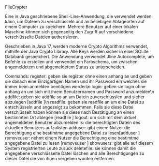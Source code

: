 FileCrypter

Eine in Java geschriebene Shell-Line-Anwendung, die verwendet werden kann, um Dateien zu verschlüsseln und an beliebigen Ablageorten auf einem Computer zu speichern. 
Mehrere Benutzer auf einer lokalen Maschine können sich gegenseitig den Zugriff auf verschiedene verschlüsselte Dateien autherisieren.

Geschrieben in Java 17, werden moderne Crypto Algorithms verwendet, mithilfe der Java Crypto Library.
Alle Keys werden sicher in einer SQLite Databank gespeichert.
Die Anwendung verwendet Jline Autocomplete, um Befehle zu erstellen und verwendet ein Farbschema, um zwischen angemeldetem und abgemeldetem Status zu unterscheiden.


Commands:
        register: geben sie register ohne einen anhang an und geben sie danach eine Einzigartigen Namen und ihr Password ein welches sie immer beim anmelden benötigen werden\n
        login: geben sie login ohne anhang an um sich mit ihrem Benutzernamen und Password anzumelden\n
        addfile: geben sie addfile so an um Datein zuverschlüsslen und sicher abzulegen [addfile <dateipfad>]\n
        readfile: geben sie readfile an um eine Datei zu entschlüsseln und angezeigt zu bekommen.
          Falls sie diese Datei verschlüsselt haben können sie diese nach Bestätigung an einen bestimmten Ort ablegen [readfile <orginalDateiPfad>]
        logout: um sich mit dem aktuel angemeldeten Benutzer abzumelden
        ls: die berechtigten Datein des aktuellen Benutzers aufzulisten
        adduser: gibt einem Nutzer die Berechtigung eine bestimtme angegebene Datei zu lesen[adduser <user> <dateipfad>]
        removeuser: nehmt einem Nutzer die Berechtigung eine bestimtme angegebene Datei zu lesen [removeuser <user> <dateipfad>]
        showusers: gibt alle auf diesem System registrierten Leute zurück
        deletefile: sie können damit die angegebene verschlüsselte Datei löschen und alle Berechtigungen zu dieser Datei die von ihnen vergeben wurden entfernen. 
